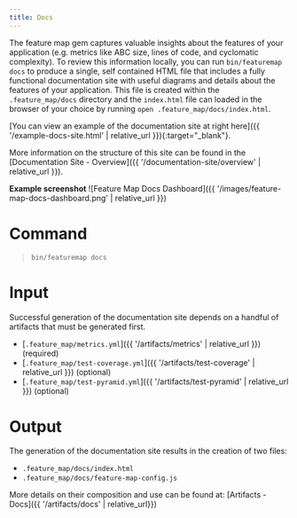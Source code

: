```yaml
---
title: Docs
---
```


The feature map gem captures valuable insights about the features of your application (e.g. metrics like ABC size, lines of code, and cyclomatic complexity). To review this information locally, you can run `bin/featuremap docs` to produce a single, self contained HTML file that includes a fully functional documentation site with useful diagrams and details about the features of your application. This file is created within the `.feature_map/docs` directory and the `index.html` file can loaded in the browser of your choice by running `open .feature_map/docs/index.html`.

[You can view an example of the documentation site at right here]({{ '/example-docs-site.html' | relative_url }}){:target="_blank"}.

More information on the structure of this site can be found in the [Documentation Site - Overview]({{ '/documentation-site/overview' | relative_url }}).

**Example screenshot**
![Feature Map Docs Dashboard]({{ '/images/feature-map-docs-dashboard.png' | relative_url }})

# Command

> `bin/featuremap docs`

# Input

Successful generation of the documentation site depends on a handful of artifacts that must be generated first.

- [`.feature_map/metrics.yml`]({{ '/artifacts/metrics' | relative_url }}) (required)
- [`.feature_map/test-coverage.yml`]({{ '/artifacts/test-coverage' | relative_url }}) (optional)
- [`.feature_map/test-pyramid.yml`]({{ '/artifacts/test-pyramid' | relative_url }}) (optional)

# Output

The generation of the documentation site results in the creation of two files:
  - `.feature_map/docs/index.html`
  - `.feature_map/docs/feature-map-config.js`

More details on their composition and use can be found at:  [Artifacts - Docs]({{ '/artifacts/docs' | relative_url}})
